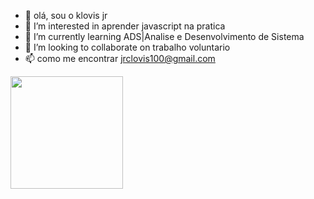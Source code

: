 - 👋 olá, sou o klovis jr
- 👀 I’m interested in aprender javascript na pratica
- 🌱 I’m currently learning ADS|Analise e Desenvolvimento de Sistema
- 💞️ I’m looking to collaborate on  trabalho voluntario
- 📫 como me encontrar jrclovis100@gmail.com

<div>

 <img height="180em" src="https://github-readme-stats.vercel.app/api?username=klovisjr&show_icons=false&theme=dark"/>

</div>

